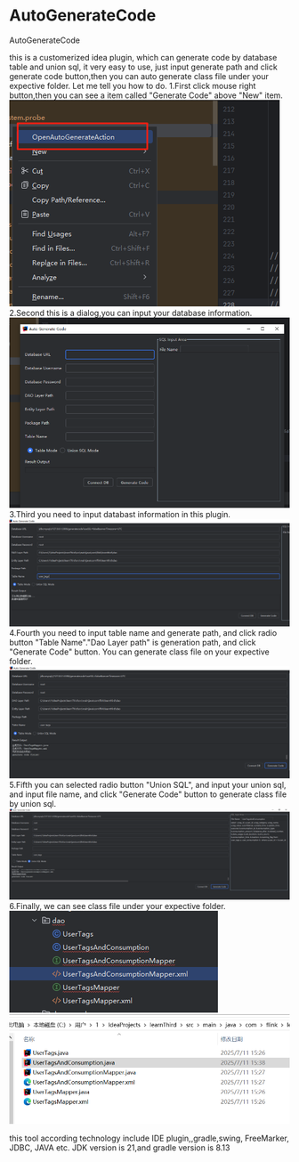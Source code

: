 # AutoGenerateCode
AutoGenerateCode

this is a customerized idea plugin, which can generate code by database table and union sql, it very easy to use, just input generate path and click generate code button,then you can auto generate class file under your expective folder.
Let me tell you how to do.
1.First click mouse right button,then you can see a item called "Generate Code" above "New" item.
![img.png](img.png)
2.Second this is a dialog,you can input your database information.
![img_1.png](img_1.png)
3.Third you need to input databast information in this plugin.
![img_2.png](img_2.png)
4.Fourth you need to input table name and generate path, and click radio button "Table Name"."Dao Layer path" is generation path, and click "Generate Code" button. You can generate class file on your expective folder.
![img_3.png](img_3.png)
5.Fifth you can selected radio button "Union SQL", and input your union sql, and input file name, and click "Generate Code" button to generate class file by union sql.
![img_4.png](img_4.png)
6.Finally, we can see class file under your expective folder.
![img_6.png](img_6.png)
![img_7.png](img_7.png)

this tool according technology include IDE plugin,,gradle,swing, FreeMarker, JDBC, JAVA etc.
JDK version is 21,and gradle version is 8.13
